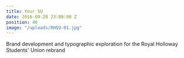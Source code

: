 ```yaml
---
title: Your SU
date: 2016-09-28 23:00:00 Z
position: 40
image: "/uploads/RHSU-01.jpg"
---
```


Brand development and typographic exploration for the Royal Holloway Students' Union rebrand